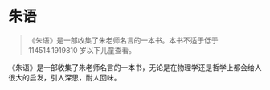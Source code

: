 # 朱语

>《朱语》是一部收集了朱老师名言的一本书。本书不适于低于 114514.1919810 岁以下儿童查看。

《朱语》是一部收集了朱老师名言的一本书，无论是在物理学还是哲学上都会给人很大的启发，引人深思，耐人回味。
